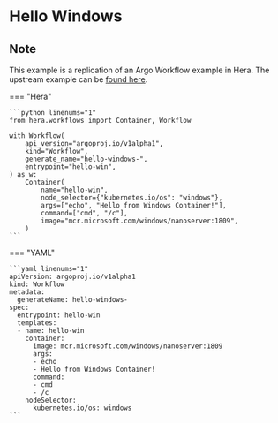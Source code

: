 # Hello Windows

## Note

This example is a replication of an Argo Workflow example in Hera.
The upstream example can be [found here](https://github.com/argoproj/argo-workflows/blob/main/examples/hello-windows.yaml).




=== "Hera"

    ```python linenums="1"
    from hera.workflows import Container, Workflow

    with Workflow(
        api_version="argoproj.io/v1alpha1",
        kind="Workflow",
        generate_name="hello-windows-",
        entrypoint="hello-win",
    ) as w:
        Container(
            name="hello-win",
            node_selector={"kubernetes.io/os": "windows"},
            args=["echo", "Hello from Windows Container!"],
            command=["cmd", "/c"],
            image="mcr.microsoft.com/windows/nanoserver:1809",
        )
    ```

=== "YAML"

    ```yaml linenums="1"
    apiVersion: argoproj.io/v1alpha1
    kind: Workflow
    metadata:
      generateName: hello-windows-
    spec:
      entrypoint: hello-win
      templates:
      - name: hello-win
        container:
          image: mcr.microsoft.com/windows/nanoserver:1809
          args:
          - echo
          - Hello from Windows Container!
          command:
          - cmd
          - /c
        nodeSelector:
          kubernetes.io/os: windows
    ```

